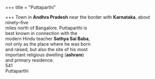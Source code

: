 +++
title = "Puttaparthi"

+++
Town in **Andhra Pradesh** near the border with **Karnataka**, about ninety–five  
miles north of Bangalore. Puttaparthi is  
best known in connection with the  
modern Hindu teacher **Sathya Sai Baba**,  
not only as the place where he was born  
and raised, but also the site of his most  
important religious dwelling (**ashram**)  
and primary residence.  
541  
Puttaparthi